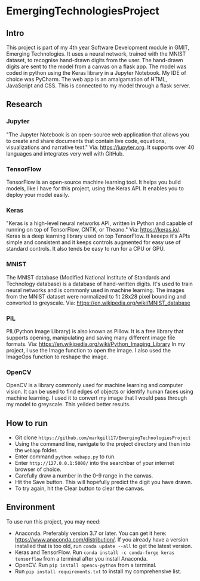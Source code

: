 # EmergingTechnologiesProject

## Intro
This project is part of my 4th year Software Development module in GMIT, Emerging Technologies. It uses a neural network, trained with the MNIST dataset, to recognise hand-drawn digits from the user. The hand-drawn digits are sent to the model from a canvas on a flask app. The model was coded in python using the Keras library in a Jupyter Notebook. My IDE of choice was PyCharm. The web app is an amalgamation of HTML, JavaScript and CSS. This is connected to my model through a flask server.

## Research
### Jupyter
"The Jupyter Notebook is an open-source web application that allows you to create and share documents that contain live code, equations, visualizations and narrative text." Via: https://jupyter.org.
It supports over 40 languages and integrates very well with GitHub.

### TensorFlow
TensorFlow is an open-source machine learning tool. It helps you build models, like I have for this project, using the Keras API. It enables you to deploy your model easily.

### Keras
"Keras is a high-level neural networks API, written in Python and capable of running on top of TensorFlow, CNTK, or Theano." Via: https://keras.io/.
Keras is a deep learning library used on top TensorFlow. It keeeps it's APIs simple and consistent and it keeps controls augmented for easy use of standard controls. It also tends be easy to run for a CPU or GPU.

### MNIST
The MNIST database (Modified National Institute of Standards and Technology database) is a database of hand-written digits. It's used to train neural networks and is commonly used in machine learning. The images from the MNIST dataset were normalized to fit 28x28 pixel bounding and converted to greyscale. Via: https://en.wikipedia.org/wiki/MNIST_database

### PIL
PIL(Python Image Library) is also known as Pillow. It is a free library that supports opening, manipulating and saving many different image file formats. Via: https://en.wikipedia.org/wiki/Python_Imaging_Library
In my project, I use the Image function to open the image. I also used the ImageOps function to reshape the image.

### OpenCV
OpenCV is a library commonly used for machine learning and computer vision. It can be used to find edges of objects or identify human faces using machine learning. I used it to convert my image that I would pass through my model to greyscale. This yeilded better results.

## How to run
* Git clone ```https://github.com/markgill17/EmergingTechnologiesProject```
* Using the command line, navigate to the project directory and then into the ```webapp``` folder.
* Enter command ```python webapp.py``` to run.
* Enter ```http://127.0.0.1:5000/``` into the searchbar of your internet browser of choice.
* Carefully draw a number in the 0-9 range in the canvas.
* Hit the Save button. This will hopefully predict the digit you have drawn.
* To try again, hit the Clear button to clear the canvas.

## Environment
To use run this project, you may need:
* Anaconda. Preferably version 3.7 or later. You can get it here: https://www.anaconda.com/distribution/. If you already have a version installed that is too old, run ```conda update --all``` to get the latest version.
* Keras and TensorFlow. Run ```conda install -c conda-forge keras tensorflow``` from a terminal after you install Anaconda.
* OpenCV. Run ```pip install opencv-python``` from a terminal.
* Run ```pip install requirements.txt``` to install my comprehensive list.
